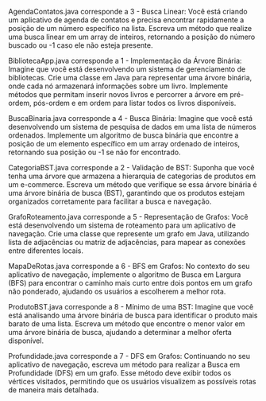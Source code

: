 AgendaContatos.java corresponde a 3 - Busca Linear: Você está criando um aplicativo de agenda de contatos e precisa encontrar rapidamente a posição de um número específico na lista. Escreva um método que realize uma busca linear em um array de inteiros, retornando a posição do número buscado ou -1 caso ele não esteja presente. 

BibliotecaApp.java corresponde a 1 - Implementação da Árvore Binária: Imagine que você está desenvolvendo um sistema de gerenciamento de bibliotecas. Crie uma classe em Java para representar uma árvore binária, onde cada nó armazenará informações sobre um livro. Implemente métodos que permitam inserir novos livros e percorrer a árvore em pré-ordem, pós-ordem e em ordem para listar todos os livros disponíveis. 

BuscaBinaria.java corresponde a 4 - Busca Binária: Imagine que você está desenvolvendo um sistema de pesquisa de dados em uma lista de números ordenados. Implemente um algoritmo de busca binária que encontre a posição de um elemento específico em um array ordenado de inteiros, retornando sua posição ou -1 se não for encontrado. 

CategoriaBST.java corresponde a 2 - Validação de BST: Suponha que você tenha uma árvore que armazena a hierarquia de categorias de produtos em um e-commerce. Escreva um método que verifique se essa árvore binária é uma árvore binária de busca (BST), garantindo que os produtos estejam organizados corretamente para facilitar a busca e navegação. 

GrafoRoteamento.java corresponde a 5 - Representação de Grafos: Você está desenvolvendo um sistema de roteamento para um aplicativo de navegação. Crie uma classe que represente um grafo em Java, utilizando lista de adjacências ou matriz de adjacências, para mapear as conexões entre diferentes locais. 

MapaDeRotas.java corresponde a 6 - BFS em Grafos: No contexto do seu aplicativo de navegação, implemente o algoritmo de Busca em Largura (BFS) para encontrar o caminho mais curto entre dois pontos em um grafo não ponderado, ajudando os usuários a escolherem a melhor rota.

ProdutoBST.java corresponde a 8 - Mínimo de uma BST: Imagine que você está analisando uma árvore binária de busca para identificar o produto mais barato de uma lista. Escreva um método que encontre o menor valor em uma árvore binária de busca, ajudando a determinar a melhor oferta disponível. 

Profundidade.java corresponde a 7 - DFS em Grafos: Continuando no seu aplicativo de navegação, escreva um método para realizar a Busca em Profundidade (DFS) em um grafo. Esse método deve exibir todos os vértices visitados, permitindo que os usuários visualizem as possíveis rotas de maneira mais detalhada. 

